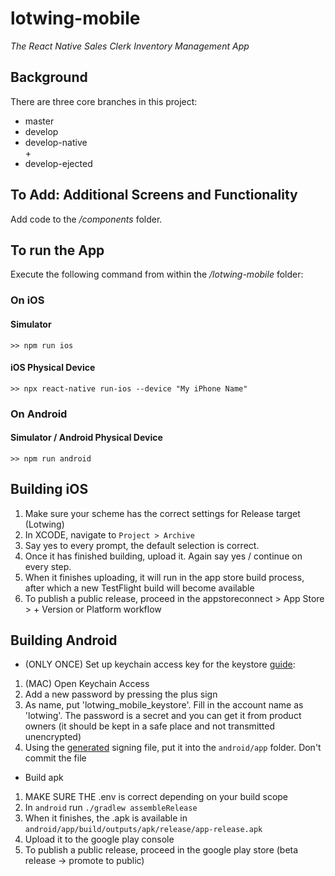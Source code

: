 # lotwing-mobile

<i>The React Native Sales Clerk Inventory Management App</i>

<h2>Background</h2>
There are three core branches in this project:
<ul>
  <li> master </li>
  <li> develop </li>
  <li> develop-native </li>
  + <li> develop-ejected </li>
</ul>

<h2>To Add: Additional Screens and Functionality</h2>
Add code to the <i>/components</i> folder.

<h2>To run the App</h2> 
Execute the following command from within the <i>/lotwing-mobile</i> folder:

<h3>On iOS</h3> 
<h4>Simulator</h4>
<code>>> npm run ios</code>
<h4>iOS Physical Device</h4>
<code>>> npx react-native run-ios --device "My iPhone Name"</code>

<h3>On Android</h3> 
<h4>Simulator / Android Physical Device</h4>
<code>>> npm run android</code>

<h2>Building iOS</h2>

1. Make sure your scheme has the correct settings for Release target (Lotwing)
2. In XCODE, navigate to `Project > Archive`
3. Say yes to every prompt, the default selection is correct.
4. Once it has finished building, upload it. Again say yes / continue on every step.
5. When it finishes uploading, it will run in the app store build process, after which a new TestFlight build will become available
6. To publish a public release, proceed in the appstoreconnect > App Store > + Version or Platform workflow

<h2> Building Android </h2>

- (ONLY ONCE) Set up keychain access key for the keystore [guide](https://medium.com/@hasangi/making-a-signed-apk-for-your-react-native-application-98e8529678db):

1. (MAC) Open Keychain Access
2. Add a new password by pressing the plus sign
3. As name, put 'lotwing_mobile_keystore'. Fill in the account name as 'lotwing'. The password is a secret and you can get it from product owners (it should be kept in a safe place and not transmitted unencrypted)
4. Using the [generated](https://medium.com/@hasangi/making-a-signed-apk-for-your-react-native-application-98e8529678db) signing file, put it into the `android/app` folder. Don't commit the file

- Build apk

1. MAKE SURE THE .env is correct depending on your build scope
2. In `android` run `./gradlew assembleRelease`
3. When it finishes, the .apk is available in `android/app/build/outputs/apk/release/app-release.apk`
4. Upload it to the google play console
5. To publish a public release, proceed in the google play store (beta release -> promote to public)
